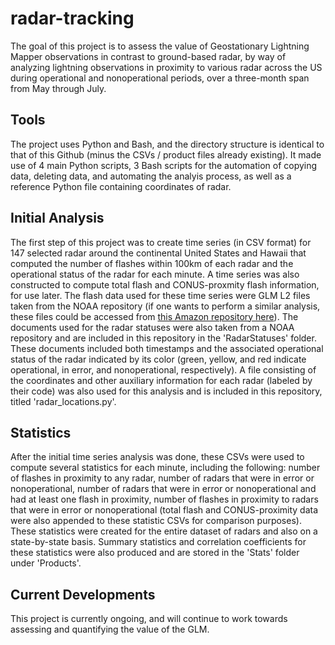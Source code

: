 # radar-tracking
The goal of this project is to assess the value of Geostationary Lightning Mapper observations in contrast to ground-based radar, by way of analyzing lightning observations in proximity to various radar across the US during operational and nonoperational periods, over a three-month span from May through July.

## Tools
The project uses Python and Bash, and the directory structure is identical to that of this Github (minus the CSVs / product files already existing). It made use of 4 main Python scripts, 3 Bash scripts for the automation of copying data, deleting data, and automating the analyis process, as well as a reference Python file containing coordinates of radar.

## Initial Analysis
The first step of this project was to create time series (in CSV format) for 147 selected radar around the continental United States and Hawaii that computed the number of flashes within 100km of each radar and the operational status of the radar for each minute. A time series was also constructed to compute total flash and CONUS-proxmity flash information, for use later. The flash data used for these time series were GLM L2 files taken from the NOAA repository (if one wants to perform a similar analysis, these files could be accessed from [this Amazon repository here](http://home.chpc.utah.edu/~u0553130/Brian_Blaylock/cgi-bin/goes16_download.cgi)). The documents used for the radar statuses were also taken from a NOAA repository and are included in this repository in the 'RadarStatuses' folder. These documents included both timestamps and the associated operational status of the radar indicated by its color (green, yellow, and red indicate operational, in error, and nonoperational, respectively). A file consisting of the coordinates and other auxiliary information for each radar (labeled by their code) was also used for this analysis and is included in this repository, titled 'radar_locations.py'.

## Statistics
After the initial time series analysis was done, these CSVs were used to compute several statistics for each minute, including the following: number of flashes in proximity to any radar, number of radars that were in error or nonoperational, number of radars that were in error or nonoperational and had at least one flash in proximity, number of flashes in proximity to radars that were in error or nonoperational (total flash and CONUS-proximity data were also appended to these statistic CSVs for comparison purposes). These statistics were created for the entire dataset of radars and also on a state-by-state basis. Summary statistics and correlation coefficients for these statistics were also produced and are stored in the 'Stats' folder under 'Products'.

## Current Developments
This project is currently ongoing, and will continue to work towards assessing and quantifying the value of the GLM.
